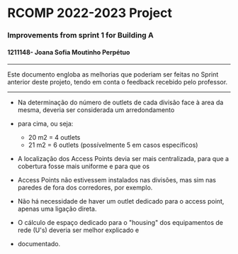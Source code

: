 RCOMP 2022-2023 Project
===========================================
### Improvements from sprint 1 for Building A ###
#### 1211148- Joana Sofia Moutinho Perpétuo #####

---

Este documento engloba as melhorias que poderiam ser feitas no Sprint anterior deste projeto, tendo em conta o feedback 
recebido pelo professor.

---

* Na determinação do número de outlets de cada divisão face à area da mesma, deveria ser considerada um arredondamento 
* para cima, ou seja:

    * 20 m2 = 4 outlets
    * 21 m2 = 6 outlets (possívelmente 5 em casos específicos)

* A localização dos Access Points devia ser mais centralizada, para que a cobertura fosse mais uniforme e para que os
* Access Points não estivessem instalados nas divisões, mas sim nas paredes de fora dos corredores, por exemplo.

* Não há necessidade de haver um outlet dedicado para o access point, apenas uma ligação direta.

* O cálculo de espaço dedicado para o "housing" dos equipamentos de rede (U's) deveria ser melhor explicado e 
* documentado.

